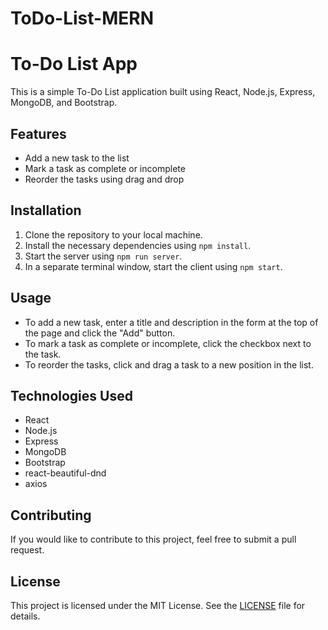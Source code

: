 # ToDo-List-MERN
# To-Do List App

This is a simple To-Do List application built using React, Node.js, Express, MongoDB, and Bootstrap.

## Features

- Add a new task to the list
- Mark a task as complete or incomplete
- Reorder the tasks using drag and drop

## Installation

1. Clone the repository to your local machine.
2. Install the necessary dependencies using `npm install`.
3. Start the server using `npm run server`.
4. In a separate terminal window, start the client using `npm start`.

## Usage

- To add a new task, enter a title and description in the form at the top of the page and click the "Add" button.
- To mark a task as complete or incomplete, click the checkbox next to the task.
- To reorder the tasks, click and drag a task to a new position in the list.

## Technologies Used

- React
- Node.js
- Express
- MongoDB
- Bootstrap
- react-beautiful-dnd
- axios

## Contributing

If you would like to contribute to this project, feel free to submit a pull request.

## License

This project is licensed under the MIT License. See the [LICENSE](LICENSE) file for details.
